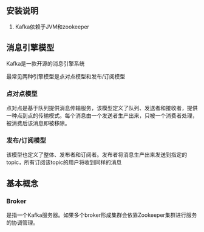 ## 安装说明

1. Kafka依赖于JVM和zookeeper

## 消息引擎模型

Kafka是一款开源的消息引擎系统

最常见两种引擎模型是点对点模型和发布/订阅模型

### 点对点模型

点对点是基于队列提供消息传输服务，该模型定义了队列、发送者和接收者，提供一种点到点的传输模式。每个消息由一个发送者生产出来，只被一个消费者处理，被消费后该消息即被移除。

### 发布/订阅模型

该模型也定义了整体、发布者和订阅者。发布者将消息生产出来发送到指定的topic，所有订阅该topic的用户将收到同样的消息

## 基本概念

### Broker

是指一个Kafka服务器。如果多个broker形成集群会依靠Zookeeper集群进行服务的协调管理。